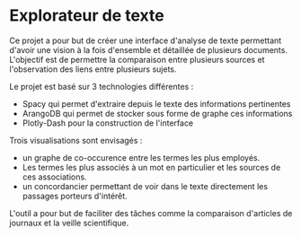 # Explorateur de texte

Ce projet a pour but de créer une interface d'analyse de texte permettant d'avoir une vision à la fois d'ensemble et détaillée de plusieurs documents.
L'objectif est de permettre la comparaison entre plusieurs sources et l'observation des liens entre plusieurs sujets.

Le projet est basé sur 3 technologies différentes :
- Spacy qui permet d'extraire depuis le texte des informations pertinentes
- ArangoDB qui permet de stocker sous forme de graphe ces informations
- Plotly-Dash pour la construction de l'interface

Trois visualisations sont envisagés :
- un graphe de co-occurence entre les termes les plus employés.
- Les termes les plus associés à un mot en particulier et les sources de ces associations.
- un concordancier permettant de voir dans le texte directement les passages porteurs d'intérêt.

L'outil a pour but de faciliter des tâches comme la comparaison d'articles de journaux et la veille scientifique. 